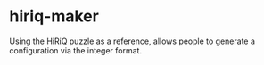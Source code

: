 # hiriq-maker
Using the HiRiQ puzzle as a reference, allows people to generate a configuration via the integer format.
